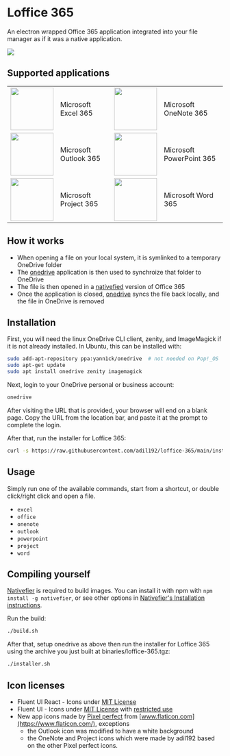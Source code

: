 # Loffice 365

An electron wrapped Office 365 application integrated into your file manager as if it was a native application.

<img src="screenshots/loffice-365.gif">

## Supported applications

<table cellpadding="10" cellspacing="0" border="0">
  <tr>
    <td><img src="apps/excel/icon.svg" width="100"></td><td>Microsoft Excel 365</td>
    <td><img src="apps/onenote/icon.svg" width="100"></td><td>Microsoft OneNote 365</td>
  </tr>
  <tr>
    <td><img src="apps/outlook/icon.svg" width="100"></td><td>Microsoft Outlook 365</td>
    <td><img src="apps/powerpoint/icon.svg" width="100"></td><td>Microsoft PowerPoint 365</td>
  </tr>
  <tr>
    <td><img src="apps/project/icon.svg" width="100"></td><td>Microsoft Project 365</td>
    <td><img src="apps/word/icon.svg" width="100"></td><td>Microsoft Word 365</td>
  </tr>
</table>

## How it works
- When opening a file on your local system, it is symlinked to a temporary OneDrive folder
- The [onedrive](https://github.com/abraunegg/onedrive) application is then used to synchroize that folder to OneDrive
- The file is then opened in a [nativefied](https://github.com/nativefier/nativefier) version of Office 365
- Once the application is closed, [onedrive](https://github.com/abraunegg/onedrive) syncs the file back locally, and the file in OneDrive is removed

## Installation
First, you will need the linux OneDrive CLI client, zenity, and ImageMagick if it is not already installed. In Ubuntu, this can be installed with:
``` bash
sudo add-apt-repository ppa:yann1ck/onedrive  # not needed on Pop!_OS
sudo apt-get update
sudo apt install onedrive zenity imagemagick
```
Next, login to your OneDrive personal or business account:
``` bash
onedrive
```
After visiting the URL that is provided, your browser will end on a blank page. Copy the URL from the location bar, and paste it at the prompt to complete the login.

After that, run the installer for Loffice 365:
``` bash
curl -s https://raw.githubusercontent.com/adil192/loffice-365/main/installer.sh | bash -s
```

## Usage
Simply run one of the available commands, start from a shortcut, or double click/right click and open a file.
- `excel`
- `office`
- `onenote`
- `outlook`
- `powerpoint`
- `project`
- `word`

## Compiling yourself
[Nativefier](https://github.com/nativefier/nativefier/) is required to build images. You can install it with npm with `npm install -g nativefier`, or see other options in [Nativefier's Installation instructions](https://github.com/nativefier/nativefier/#installation).

Run the build:
``` bash
./build.sh
```

After that, setup onedrive as above then run the installer for Loffice 365 using the archive you just built at binaries/loffice-365.tgz:
``` bash
./installer.sh
```

## Icon licenses
- Fluent UI React - Icons under [MIT License](https://github.com/Fmstrat/fluent-ui-react/blob/master/LICENSE.md)
- Fluent UI - Icons under [MIT License](https://github.com/Fmstrat/fluentui/blob/master/LICENSE) with [restricted use](https://static2.sharepointonline.com/files/fabric/assets/microsoft_fabric_assets_license_agreement_nov_2019.pdf)
- New app icons made by [Pixel perfect](https://www.flaticon.com/authors/pixel-perfect) from [www.flaticon.com](https://www.flaticon.com/), exceptions
  - the Outlook icon was modified to have a white background
  - the OneNote and Project icons which were made by adil192 based on the other Pixel perfect icons.
